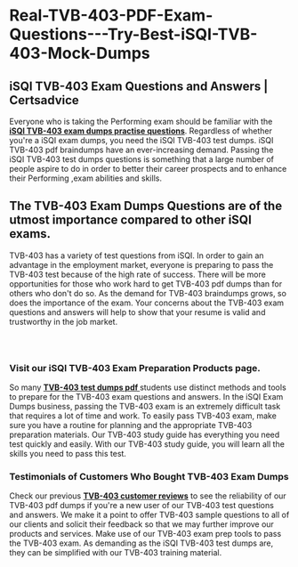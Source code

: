 # Real-TVB-403-PDF-Exam-Questions---Try-Best-iSQI-TVB-403-Mock-Dumps
<h2><strong>iSQI TVB-403 Exam Questions and Answers | Certsadvice</strong></h2> <p>Everyone who is taking the Performing exam should be familiar with the <a href="http://www.certsadvice.com/isqi/tvb-403-practice-questions"><strong>iSQI TVB-403 exam dumps practise questions</strong></a>. Regardless of whether you&#39;re a iSQI exam dumps, you need the iSQI TVB-403 test dumps. iSQI TVB-403 pdf braindumps have an ever-increasing demand. Passing the iSQI TVB-403 test dumps questions is something that a large number of people aspire to do in order to better their career prospects and to enhance their Performing ,exam abilities and skills.</p> <h2><strong>The TVB-403 Exam Dumps Questions are of the utmost importance compared to other iSQI exams.</strong></h2> <p>TVB-403 has a variety of test questions from iSQI. In order to gain an advantage in the employment market, everyone is preparing to pass the TVB-403 test because of the high rate of success. There will be more opportunities for those who work hard to get TVB-403 pdf dumps than for others who don&#39;t do so. As the demand for TVB-403 braindumps grows, so does the importance of the exam. Your concerns about the TVB-403 exam questions and answers will help to show that your resume is valid and trustworthy in the job market.</p> <p><a href="http://www.certsadvice.com/isqi/tvb-403-practice-questions" style="display: block; padding: 1em 0; text-align: center; "><img alt="" src="https://1.bp.blogspot.com/-RUOr8Wn-CRk/YUYAxC8kcHI/AAAAAAAAAnw/F7BbdI3tw8QDj5z8iX0vQAioQzKiUxduwCLcBGAsYHQ/s0/unnamed.jpg" /></a></p> <h3><strong>Visit our iSQI TVB-403 Exam Preparation Products page.</strong></h3> <p>So many <a href="http://www.certsadvice.com/isqi/tvb-403-practice-questions"><strong>TVB-403 test dumps pdf </strong></a>students use distinct methods and tools to prepare for the TVB-403 exam questions and answers. In the iSQI Exam Dumps business, passing the TVB-403 exam is an extremely difficult task that requires a lot of time and work. To easily pass TVB-403 exam, make sure you have a routine for planning and the appropriate TVB-403 preparation materials. Our TVB-403 study guide has everything you need test quickly and easily. With our TVB-403 study guide, you will learn all the skills you need to pass this test.</p> <h3><strong>Testimonials of Customers Who Bought TVB-403 Exam Dumps</strong></h3> <p>Check our previous <a href="http://www.certsadvice.com/isqi/tvb-403-practice-questions"><strong>TVB-403 customer reviews</strong></a> to see the reliability of our TVB-403 pdf dumps if you&#39;re a new user of our TVB-403 test questions and answers. We make it a point to offer TVB-403 sample questions to all of our clients and solicit their feedback so that we may further improve our products and services. Make use of our TVB-403 exam prep tools to pass the TVB-403 exam. As demanding as the iSQI TVB-403 test dumps are, they can be simplified with our TVB-403 training material.</p>

